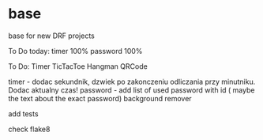 # base
base for new DRF projects

To Do today:
timer 100%
password 100%


To Do:
Timer
TicTacToe
Hangman
QRCode

timer - dodac sekundnik, dzwiek po zakonczeniu odliczania przy minutniku. Dodac aktualny czas!
password - add list of used password with id ( maybe the text about the exact password)
background remover

add tests

check flake8
